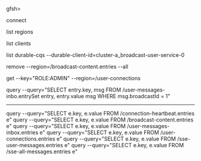 gfsh>

connect

list regions

list clients

list durable-cqs --durable-client-id=cluster-a_broadcast-user-service-0

remove --region=/broadcast-content.entries --all

get --key="ROLE:ADMIN" --region=/user-connections

query --query="SELECT entry.key, msg FROM /user-messages-inbo.entrySet entry, entry.value msg WHERE msg.broadcastId = 1"


---

query --query="SELECT e.key, e.value FROM /connection-heartbeat.entries e"
query --query="SELECT e.key, e.value FROM /broadcast-content.entries e"
query --query="SELECT e.key, e.value FROM /user-messages-inbox.entries e"
query --query="SELECT e.key, e.value FROM /user-connections.entries e"
query --query="SELECT e.key, e.value FROM /sse-user-messages.entries e"
query --query="SELECT e.key, e.value FROM /sse-all-messages.entries e"


